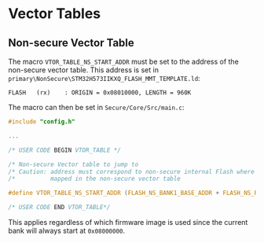 
# Vector Tables

## Non-secure Vector Table

The macro `VTOR_TABLE_NS_START_ADDR` must be set to the address of the non-secure vector table. This address is set in `primary\NonSecure\STM32H573IIKXQ_FLASH_MMT_TEMPLATE.ld`:

```
FLASH	(rx)	: ORIGIN = 0x08010000, LENGTH = 960K
```

The macro can then be set in `Secure/Core/Src/main.c`:

```C
#include "config.h"

...

/* USER CODE BEGIN VTOR_TABLE */

/* Non-secure Vector table to jump to                                         */
/* Caution: address must correspond to non-secure internal Flash where is     */
/*          mapped in the non-secure vector table                             */

#define VTOR_TABLE_NS_START_ADDR (FLASH_NS_BANK1_BASE_ADDR + FLASH_NS_REGION_OFFSET) /* = 0x08010000 */

/* USER CODE END VTOR_TABLE*/
```

This applies regardless of which firmware image is used since the current bank will always start at `0x08000000`.